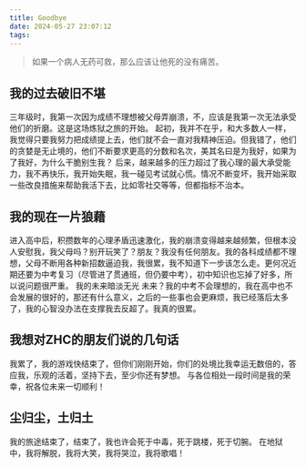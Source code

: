 ```yaml
---
title: Goodbye
date: 2024-05-27 23:07:12
tags:
---
```

>如果一个病人无药可救，那么应该让他死的没有痛苦。
## 我的过去破旧不堪
三年级时，我第一次因为成绩不理想被父母弄崩溃，不，应该是我第一次无法承受他们的折磨。这是这场炼狱之旅的开始。
起初，我并不在乎，和大多数人一样，我觉得只要我努力把成绩提上去，他们就不会一直对我精神压迫。但我错了，他们的贪婪是无止境的，他们不断要求更高的分数和名次，美其名曰是为我好，如果为了我好，为什么干脆别生我？
后来，越来越多的压力超过了我心理的最大承受能力，我不再快乐，我开始失眠，我一碰见考试就心慌。情况不断变坏，我开始采取一些改良措施来帮助我活下去，比如零社交等等，但都指标不治本。
## 我的现在一片狼藉
进入高中后，积攒数年的心理矛盾迅速激化，我的崩溃变得越来越频繁，但根本没人安慰我，我父母吗？别开玩笑了？朋友？我没有任何朋友。我的各科成绩都不理想，父母不断用各种新招数逼迫我，我很累，我不知道下一步该怎么走。更何况近期还要为中考复习（尽管进了贯通班，但仍要中考），初中知识也忘掉了好多，所以说问题很严重。
我的未来暗淡无光
未来？我的中考不会理想的，我在高中也不会发展的很好的，那还有什么意义，之后的一些事也会更麻烦，我已经落后太多了，我的心智没办法在支撑我去反超了。我真的很累。
## 我想对ZHC的朋友们说的几句话
我累了，我的游戏快结束了，但你们刚刚开始，你们的处境比我幸运无数倍的，答应我，乐观的活着，坚持下去，至少你还有梦想。
与各位相处一段时间是我的荣幸，祝各位未来一切顺利！
## 尘归尘，土归土
我的旅途结束了，结束了，我也许会死于中毒，死于跳楼，死于切腕。
在地狱中，我将解脱，我将大笑，我将哭泣，我将歌唱！